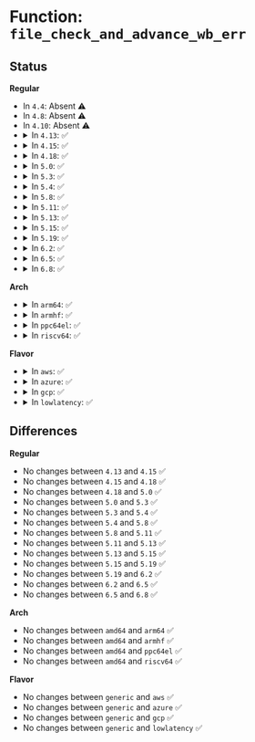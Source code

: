 # Function: <code>file_check_and_advance_wb_err</code>

## Status
<b>Regular</b>
<ul>
<li>
In <code>4.4</code>: Absent ⚠️
</li>
<li>
In <code>4.8</code>: Absent ⚠️
</li>
<li>
In <code>4.10</code>: Absent ⚠️
</li>
<li>
<details>
<summary>In <code>4.13</code>: ✅</summary>

```c
int file_check_and_advance_wb_err(struct file *file);
```

**Collision:** Unique Global

**Inline:** No

**Transformation:** False

**Instances:**

```
In mm/filemap.c (ffffffff811b6050)
Location: mm/filemap.c:611
Inline: False
Direct callers:
  - mm/filemap.c:file_write_and_wait_range
  - mm/filemap.c:file_write_and_wait_range
  - mm/filemap.c:file_write_and_wait_range
  - fs/libfs.c:__generic_file_fsync
  - fs/libfs.c:__generic_file_fsync
```
**Symbols:**

```
ffffffff811b6050-ffffffff811b6117: file_check_and_advance_wb_err (STB_GLOBAL)
```
</details>
</li>
<li>
<details>
<summary>In <code>4.15</code>: ✅</summary>

```c
int file_check_and_advance_wb_err(struct file *file);
```

**Collision:** Unique Global

**Inline:** No

**Transformation:** False

**Instances:**

```
In mm/filemap.c (ffffffff811ca2f0)
Location: mm/filemap.c:705
Inline: False
Direct callers:
  - mm/filemap.c:file_write_and_wait_range
  - mm/filemap.c:file_write_and_wait_range
  - mm/filemap.c:file_write_and_wait_range
  - mm/filemap.c:file_fdatawait_range
  - fs/libfs.c:__generic_file_fsync
  - fs/libfs.c:__generic_file_fsync
  - fs/fuse/file.c:fuse_fsync_common
```
**Symbols:**

```
ffffffff811ca2f0-ffffffff811ca3c5: file_check_and_advance_wb_err (STB_GLOBAL)
```
</details>
</li>
<li>
<details>
<summary>In <code>4.18</code>: ✅</summary>

```c
int file_check_and_advance_wb_err(struct file *file);
```

**Collision:** Unique Global

**Inline:** No

**Transformation:** False

**Instances:**

```
In mm/filemap.c (ffffffff811eb3a0)
Location: mm/filemap.c:705
Inline: False
Direct callers:
  - mm/filemap.c:file_write_and_wait_range
  - mm/filemap.c:file_write_and_wait_range
  - mm/filemap.c:file_write_and_wait_range
  - mm/filemap.c:file_fdatawait_range
  - fs/libfs.c:__generic_file_fsync
  - fs/libfs.c:__generic_file_fsync
  - fs/fuse/file.c:fuse_fsync_common
```
**Symbols:**

```
ffffffff811eb3a0-ffffffff811eb477: file_check_and_advance_wb_err (STB_GLOBAL)
```
</details>
</li>
<li>
<details>
<summary>In <code>5.0</code>: ✅</summary>

```c
int file_check_and_advance_wb_err(struct file *file);
```

**Collision:** Unique Global

**Inline:** No

**Transformation:** False

**Instances:**

```
In mm/filemap.c (ffffffff811fbfc0)
Location: mm/filemap.c:682
Inline: False
Direct callers:
  - mm/filemap.c:file_write_and_wait_range
  - mm/filemap.c:file_write_and_wait_range
  - mm/filemap.c:file_write_and_wait_range
  - mm/filemap.c:file_fdatawait_range
  - fs/libfs.c:__generic_file_fsync
  - fs/libfs.c:__generic_file_fsync
  - fs/ext4/fsync.c:ext4_sync_file
  - fs/ext4/fsync.c:ext4_sync_file
  - fs/ext4/fsync.c:ext4_sync_file
  - fs/ext4/fsync.c:ext4_sync_file
  - fs/fuse/file.c:fuse_fsync
```
**Symbols:**

```
ffffffff811fbfc0-ffffffff811fc097: file_check_and_advance_wb_err (STB_GLOBAL)
```
</details>
</li>
<li>
<details>
<summary>In <code>5.3</code>: ✅</summary>

```c
int file_check_and_advance_wb_err(struct file *file);
```

**Collision:** Unique Global

**Inline:** No

**Transformation:** False

**Instances:**

```
In mm/filemap.c (ffffffff812136c0)
Location: mm/filemap.c:723
Inline: False
Direct callers:
  - mm/filemap.c:file_write_and_wait_range
  - mm/filemap.c:file_write_and_wait_range
  - mm/filemap.c:file_write_and_wait_range
  - mm/filemap.c:file_fdatawait_range
  - fs/libfs.c:__generic_file_fsync
  - fs/libfs.c:__generic_file_fsync
  - fs/ext4/fsync.c:ext4_sync_file
  - fs/ext4/fsync.c:ext4_sync_file
  - fs/ext4/fsync.c:ext4_sync_file
  - fs/ext4/fsync.c:ext4_sync_file
  - fs/fuse/file.c:fuse_fsync
```
**Symbols:**

```
ffffffff812136c0-ffffffff8121379a: file_check_and_advance_wb_err (STB_GLOBAL)
```
</details>
</li>
<li>
<details>
<summary>In <code>5.4</code>: ✅</summary>

```c
int file_check_and_advance_wb_err(struct file *file);
```

**Collision:** Unique Global

**Inline:** No

**Transformation:** False

**Instances:**

```
In mm/filemap.c (ffffffff81220e90)
Location: mm/filemap.c:732
Inline: False
Direct callers:
  - mm/filemap.c:file_write_and_wait_range
  - mm/filemap.c:file_write_and_wait_range
  - mm/filemap.c:file_write_and_wait_range
  - mm/filemap.c:file_fdatawait_range
  - fs/libfs.c:__generic_file_fsync
  - fs/libfs.c:__generic_file_fsync
  - fs/ext4/fsync.c:ext4_sync_file
  - fs/ext4/fsync.c:ext4_sync_file
  - fs/ext4/fsync.c:ext4_sync_file
  - fs/ext4/fsync.c:ext4_sync_file
  - fs/fuse/file.c:fuse_fsync
```
**Symbols:**

```
ffffffff81220e90-ffffffff81220f6a: file_check_and_advance_wb_err (STB_GLOBAL)
```
</details>
</li>
<li>
<details>
<summary>In <code>5.8</code>: ✅</summary>

```c
int file_check_and_advance_wb_err(struct file *file);
```

**Collision:** Unique Global

**Inline:** No

**Transformation:** False

**Instances:**

```
In mm/filemap.c (ffffffff8124eaf0)
Location: mm/filemap.c:710
Inline: False
Direct callers:
  - mm/filemap.c:file_write_and_wait_range
  - mm/filemap.c:file_write_and_wait_range
  - mm/filemap.c:file_write_and_wait_range
  - mm/filemap.c:file_fdatawait_range
  - fs/libfs.c:__generic_file_fsync
  - fs/libfs.c:__generic_file_fsync
  - fs/ext4/fsync.c:ext4_sync_file
  - fs/ext4/fsync.c:ext4_sync_file
  - fs/ext4/fsync.c:ext4_sync_file
  - fs/ext4/fsync.c:ext4_sync_file
  - fs/ext4/fsync.c:ext4_sync_file
  - fs/fuse/file.c:fuse_fsync
```
**Symbols:**

```
ffffffff8124eaf0-ffffffff8124ebc7: file_check_and_advance_wb_err (STB_GLOBAL)
```
</details>
</li>
<li>
<details>
<summary>In <code>5.11</code>: ✅</summary>

```c
int file_check_and_advance_wb_err(struct file *file);
```

**Collision:** Unique Global

**Inline:** No

**Transformation:** False

**Instances:**

```
In mm/filemap.c (ffffffff812590f0)
Location: mm/filemap.c:711
Inline: False
Direct callers:
  - mm/filemap.c:file_write_and_wait_range
  - mm/filemap.c:file_write_and_wait_range
  - mm/filemap.c:file_write_and_wait_range
  - mm/filemap.c:file_fdatawait_range
  - fs/libfs.c:__generic_file_fsync
  - fs/libfs.c:__generic_file_fsync
  - fs/ext4/fsync.c:ext4_sync_file
  - fs/ext4/fsync.c:ext4_sync_file
  - fs/ext4/fsync.c:ext4_sync_file
  - fs/ext4/fsync.c:ext4_sync_file
  - fs/ext4/fsync.c:ext4_sync_file
  - fs/fuse/file.c:fuse_fsync
```
**Symbols:**

```
ffffffff812590f0-ffffffff812591b4: file_check_and_advance_wb_err (STB_GLOBAL)
```
</details>
</li>
<li>
<details>
<summary>In <code>5.13</code>: ✅</summary>

```c
int file_check_and_advance_wb_err(struct file *file);
```

**Collision:** Unique Global

**Inline:** No

**Transformation:** False

**Instances:**

```
In mm/filemap.c (ffffffff8125e320)
Location: mm/filemap.c:742
Inline: False
Direct callers:
  - mm/filemap.c:file_write_and_wait_range
  - mm/filemap.c:file_write_and_wait_range
  - mm/filemap.c:file_write_and_wait_range
  - mm/filemap.c:file_fdatawait_range
  - fs/libfs.c:__generic_file_fsync
  - fs/libfs.c:__generic_file_fsync
  - fs/ext4/fsync.c:ext4_sync_file
  - fs/ext4/fsync.c:ext4_sync_file
  - fs/ext4/fsync.c:ext4_sync_file
  - fs/ext4/fsync.c:ext4_sync_file
  - fs/ext4/fsync.c:ext4_sync_file
  - fs/fuse/file.c:fuse_fsync
```
**Symbols:**

```
ffffffff8125e320-ffffffff8125e3e1: file_check_and_advance_wb_err (STB_GLOBAL)
```
</details>
</li>
<li>
<details>
<summary>In <code>5.15</code>: ✅</summary>

```c
int file_check_and_advance_wb_err(struct file *file);
```

**Collision:** Unique Global

**Inline:** No

**Transformation:** False

**Instances:**

```
In mm/filemap.c (ffffffff8129af30)
Location: mm/filemap.c:760
Inline: False
Direct callers:
  - mm/filemap.c:file_write_and_wait_range
  - mm/filemap.c:file_write_and_wait_range
  - mm/filemap.c:file_write_and_wait_range
  - mm/filemap.c:file_fdatawait_range
  - fs/libfs.c:__generic_file_fsync
  - fs/libfs.c:__generic_file_fsync
  - fs/ext4/fsync.c:ext4_sync_file
  - fs/ext4/fsync.c:ext4_sync_file
  - fs/ext4/fsync.c:ext4_sync_file
  - fs/ext4/fsync.c:ext4_sync_file
  - fs/fuse/file.c:fuse_fsync
```
**Symbols:**

```
ffffffff8129af30-ffffffff8129aff7: file_check_and_advance_wb_err (STB_GLOBAL)
```
</details>
</li>
<li>
<details>
<summary>In <code>5.19</code>: ✅</summary>

```c
int file_check_and_advance_wb_err(struct file *file);
```

**Collision:** Unique Global

**Inline:** No

**Transformation:** False

**Instances:**

```
In mm/filemap.c (ffffffff812efb50)
Location: mm/filemap.c:729
Inline: False
Direct callers:
  - mm/filemap.c:file_write_and_wait_range
  - mm/filemap.c:file_write_and_wait_range
  - mm/filemap.c:file_write_and_wait_range
  - mm/filemap.c:file_fdatawait_range
  - fs/libfs.c:__generic_file_fsync
  - fs/libfs.c:__generic_file_fsync
  - fs/ext4/fsync.c:ext4_sync_file
  - fs/ext4/fsync.c:ext4_sync_file
  - fs/ext4/fsync.c:ext4_sync_file
  - fs/ext4/fsync.c:ext4_sync_file
  - fs/fuse/file.c:fuse_fsync
```
**Symbols:**

```
ffffffff812efb50-ffffffff812efc35: file_check_and_advance_wb_err (STB_GLOBAL)
```
</details>
</li>
<li>
<details>
<summary>In <code>6.2</code>: ✅</summary>

```c
int file_check_and_advance_wb_err(struct file *file);
```

**Collision:** Unique Global

**Inline:** No

**Transformation:** False

**Instances:**

```
In mm/filemap.c (ffffffff8135a800)
Location: mm/filemap.c:724
Inline: False
Direct callers:
  - mm/filemap.c:file_write_and_wait_range
  - mm/filemap.c:file_write_and_wait_range
  - mm/filemap.c:file_write_and_wait_range
  - mm/filemap.c:file_fdatawait_range
  - fs/libfs.c:__generic_file_fsync
  - fs/libfs.c:__generic_file_fsync
  - fs/ext4/fsync.c:ext4_sync_file
  - fs/ext4/fsync.c:ext4_sync_file
  - fs/ext4/fsync.c:ext4_sync_file
  - fs/ext4/fsync.c:ext4_sync_file
  - fs/fuse/file.c:fuse_fsync
```
**Symbols:**

```
ffffffff8135a800-ffffffff8135a8e5: file_check_and_advance_wb_err (STB_GLOBAL)
```
</details>
</li>
<li>
<details>
<summary>In <code>6.5</code>: ✅</summary>

```c
int file_check_and_advance_wb_err(struct file *file);
```

**Collision:** Unique Global

**Inline:** No

**Transformation:** False

**Instances:**

```
In mm/filemap.c (ffffffff8138c240)
Location: mm/filemap.c:731
Inline: False
Direct callers:
  - mm/filemap.c:file_write_and_wait_range
  - mm/filemap.c:file_write_and_wait_range
  - mm/filemap.c:file_write_and_wait_range
  - mm/filemap.c:file_fdatawait_range
  - fs/libfs.c:__generic_file_fsync
  - fs/libfs.c:__generic_file_fsync
  - fs/buffer.c:generic_buffers_fsync_noflush
  - fs/buffer.c:generic_buffers_fsync_noflush
  - fs/buffer.c:generic_buffers_fsync_noflush
  - fs/ext4/fsync.c:ext4_sync_file
  - fs/ext4/fsync.c:ext4_sync_file
  - fs/ext4/fsync.c:ext4_sync_file
  - fs/ext4/fsync.c:ext4_sync_file
  - fs/fuse/file.c:fuse_fsync
```
**Symbols:**

```
ffffffff8138c240-ffffffff8138c31f: file_check_and_advance_wb_err (STB_GLOBAL)
```
</details>
</li>
<li>
<details>
<summary>In <code>6.8</code>: ✅</summary>

```c
int file_check_and_advance_wb_err(struct file *file);
```

**Collision:** Unique Global

**Inline:** No

**Transformation:** False

**Instances:**

```
In mm/filemap.c (ffffffff813b5db0)
Location: mm/filemap.c:726
Inline: False
Direct callers:
  - mm/filemap.c:file_write_and_wait_range
  - mm/filemap.c:file_write_and_wait_range
  - mm/filemap.c:file_write_and_wait_range
  - mm/filemap.c:file_fdatawait_range
  - fs/libfs.c:__generic_file_fsync
  - fs/libfs.c:__generic_file_fsync
  - fs/buffer.c:generic_buffers_fsync_noflush
  - fs/buffer.c:generic_buffers_fsync_noflush
  - fs/buffer.c:generic_buffers_fsync_noflush
  - fs/ext4/fsync.c:ext4_sync_file
  - fs/ext4/fsync.c:ext4_sync_file
  - fs/ext4/fsync.c:ext4_sync_file
  - fs/ext4/fsync.c:ext4_sync_file
  - fs/fuse/file.c:fuse_fsync
```
**Symbols:**

```
ffffffff813b5db0-ffffffff813b5e8f: file_check_and_advance_wb_err (STB_GLOBAL)
```
</details>
</li>
</ul>
<b>Arch</b>
<ul>
<li>
<details>
<summary>In <code>arm64</code>: ✅</summary>

```c
int file_check_and_advance_wb_err(struct file *file);
```

**Collision:** Unique Global

**Inline:** No

**Transformation:** False

**Instances:**

```
In mm/filemap.c (ffff8000102af330)
Location: mm/filemap.c:732
Inline: False
Direct callers:
  - mm/filemap.c:file_write_and_wait_range
  - mm/filemap.c:file_write_and_wait_range
  - mm/filemap.c:file_write_and_wait_range
  - mm/filemap.c:file_fdatawait_range
  - fs/libfs.c:__generic_file_fsync
  - fs/libfs.c:__generic_file_fsync
  - fs/ext4/fsync.c:ext4_sync_file
  - fs/ext4/fsync.c:ext4_sync_file
  - fs/ext4/fsync.c:ext4_sync_file
  - fs/ext4/fsync.c:ext4_sync_file
  - fs/ext4/fsync.c:ext4_sync_file
  - fs/fuse/file.c:fuse_fsync
```
**Symbols:**

```
ffff8000102af330-ffff8000102af4bc: file_check_and_advance_wb_err (STB_GLOBAL)
```
</details>
</li>
<li>
<details>
<summary>In <code>armhf</code>: ✅</summary>

```c
int file_check_and_advance_wb_err(struct file *file);
```

**Collision:** Unique Global

**Inline:** No

**Transformation:** False

**Instances:**

```
In mm/filemap.c (c04dae8c)
Location: mm/filemap.c:732
Inline: False
Direct callers:
  - mm/filemap.c:file_write_and_wait_range
  - mm/filemap.c:file_write_and_wait_range
  - mm/filemap.c:file_write_and_wait_range
  - mm/filemap.c:file_fdatawait_range
  - fs/libfs.c:__generic_file_fsync
  - fs/libfs.c:__generic_file_fsync
  - fs/ext4/fsync.c:ext4_sync_file
  - fs/ext4/fsync.c:ext4_sync_file
  - fs/ext4/fsync.c:ext4_sync_file
  - fs/ext4/fsync.c:ext4_sync_file
  - fs/fuse/file.c:fuse_fsync
```
**Symbols:**

```
c04dae8c-c04daf9c: file_check_and_advance_wb_err (STB_GLOBAL)
```
</details>
</li>
<li>
<details>
<summary>In <code>ppc64el</code>: ✅</summary>

```c
int file_check_and_advance_wb_err(struct file *file);
```

**Collision:** Unique Global

**Inline:** No

**Transformation:** False

**Instances:**

```
In mm/filemap.c (c000000000362840)
Location: mm/filemap.c:732
Inline: False
Direct callers:
  - mm/filemap.c:file_write_and_wait_range
  - mm/filemap.c:file_write_and_wait_range
  - mm/filemap.c:file_write_and_wait_range
  - mm/filemap.c:file_fdatawait_range
  - fs/libfs.c:__generic_file_fsync
  - fs/libfs.c:__generic_file_fsync
  - fs/ext4/fsync.c:ext4_sync_file
  - fs/ext4/fsync.c:ext4_sync_file
  - fs/ext4/fsync.c:ext4_sync_file
  - fs/ext4/fsync.c:ext4_sync_file
  - fs/ext4/fsync.c:ext4_sync_file
  - fs/fuse/file.c:fuse_fsync
```
**Symbols:**

```
c000000000362840-c0000000003629c0: file_check_and_advance_wb_err (STB_GLOBAL)
```
</details>
</li>
<li>
<details>
<summary>In <code>riscv64</code>: ✅</summary>

```c
int file_check_and_advance_wb_err(struct file *file);
```

**Collision:** Unique Global

**Inline:** No

**Transformation:** False

**Instances:**

```
In mm/filemap.c (ffffffe0001d469e)
Location: mm/filemap.c:732
Inline: False
Direct callers:
  - mm/filemap.c:file_write_and_wait_range
  - mm/filemap.c:file_write_and_wait_range
  - mm/filemap.c:file_write_and_wait_range
  - mm/filemap.c:file_fdatawait_range
  - fs/libfs.c:__generic_file_fsync
  - fs/libfs.c:__generic_file_fsync
  - fs/ext4/fsync.c:ext4_sync_file
  - fs/ext4/fsync.c:ext4_sync_file
  - fs/ext4/fsync.c:ext4_sync_file
  - fs/ext4/fsync.c:ext4_sync_file
  - fs/ext4/fsync.c:ext4_sync_file
  - fs/fuse/file.c:fuse_fsync
```
**Symbols:**

```
ffffffe0001d469e-ffffffe0001d47b6: file_check_and_advance_wb_err (STB_GLOBAL)
```
</details>
</li>
</ul>
<b>Flavor</b>
<ul>
<li>
<details>
<summary>In <code>aws</code>: ✅</summary>

```c
int file_check_and_advance_wb_err(struct file *file);
```

**Collision:** Unique Global

**Inline:** No

**Transformation:** False

**Instances:**

```
In mm/filemap.c (ffffffff812194e0)
Location: mm/filemap.c:732
Inline: False
Direct callers:
  - mm/filemap.c:file_write_and_wait_range
  - mm/filemap.c:file_write_and_wait_range
  - mm/filemap.c:file_write_and_wait_range
  - mm/filemap.c:file_fdatawait_range
  - fs/libfs.c:__generic_file_fsync
  - fs/libfs.c:__generic_file_fsync
  - fs/ext4/fsync.c:ext4_sync_file
  - fs/ext4/fsync.c:ext4_sync_file
  - fs/ext4/fsync.c:ext4_sync_file
  - fs/ext4/fsync.c:ext4_sync_file
  - fs/fuse/file.c:fuse_fsync
```
**Symbols:**

```
ffffffff812194e0-ffffffff812195ba: file_check_and_advance_wb_err (STB_GLOBAL)
```
</details>
</li>
<li>
<details>
<summary>In <code>azure</code>: ✅</summary>

```c
int file_check_and_advance_wb_err(struct file *file);
```

**Collision:** Unique Global

**Inline:** No

**Transformation:** False

**Instances:**

```
In mm/filemap.c (ffffffff8120c6f0)
Location: mm/filemap.c:732
Inline: False
Direct callers:
  - mm/filemap.c:file_write_and_wait_range
  - mm/filemap.c:file_write_and_wait_range
  - mm/filemap.c:file_write_and_wait_range
  - mm/filemap.c:file_fdatawait_range
  - fs/libfs.c:__generic_file_fsync
  - fs/libfs.c:__generic_file_fsync
  - fs/ext4/fsync.c:ext4_sync_file
  - fs/ext4/fsync.c:ext4_sync_file
  - fs/ext4/fsync.c:ext4_sync_file
  - fs/ext4/fsync.c:ext4_sync_file
  - fs/fuse/file.c:fuse_fsync
```
**Symbols:**

```
ffffffff8120c6f0-ffffffff8120c7ca: file_check_and_advance_wb_err (STB_GLOBAL)
```
</details>
</li>
<li>
<details>
<summary>In <code>gcp</code>: ✅</summary>

```c
int file_check_and_advance_wb_err(struct file *file);
```

**Collision:** Unique Global

**Inline:** No

**Transformation:** False

**Instances:**

```
In mm/filemap.c (ffffffff81217280)
Location: mm/filemap.c:732
Inline: False
Direct callers:
  - mm/filemap.c:file_write_and_wait_range
  - mm/filemap.c:file_write_and_wait_range
  - mm/filemap.c:file_write_and_wait_range
  - mm/filemap.c:file_fdatawait_range
  - fs/libfs.c:__generic_file_fsync
  - fs/libfs.c:__generic_file_fsync
  - fs/ext4/fsync.c:ext4_sync_file
  - fs/ext4/fsync.c:ext4_sync_file
  - fs/ext4/fsync.c:ext4_sync_file
  - fs/ext4/fsync.c:ext4_sync_file
  - fs/fuse/file.c:fuse_fsync
```
**Symbols:**

```
ffffffff81217280-ffffffff8121735a: file_check_and_advance_wb_err (STB_GLOBAL)
```
</details>
</li>
<li>
<details>
<summary>In <code>lowlatency</code>: ✅</summary>

```c
int file_check_and_advance_wb_err(struct file *file);
```

**Collision:** Unique Global

**Inline:** No

**Transformation:** False

**Instances:**

```
In mm/filemap.c (ffffffff81226310)
Location: mm/filemap.c:732
Inline: False
Direct callers:
  - mm/filemap.c:file_write_and_wait_range
  - mm/filemap.c:file_write_and_wait_range
  - mm/filemap.c:file_write_and_wait_range
  - mm/filemap.c:file_fdatawait_range
  - fs/libfs.c:__generic_file_fsync
  - fs/libfs.c:__generic_file_fsync
  - fs/ext4/fsync.c:ext4_sync_file
  - fs/ext4/fsync.c:ext4_sync_file
  - fs/ext4/fsync.c:ext4_sync_file
  - fs/ext4/fsync.c:ext4_sync_file
  - fs/fuse/file.c:fuse_fsync
```
**Symbols:**

```
ffffffff81226310-ffffffff81226403: file_check_and_advance_wb_err (STB_GLOBAL)
```
</details>
</li>
</ul>

## Differences
<b>Regular</b>
<ul>
<li>
No changes between <code>4.13</code> and <code>4.15</code> ✅
</li>
<li>
No changes between <code>4.15</code> and <code>4.18</code> ✅
</li>
<li>
No changes between <code>4.18</code> and <code>5.0</code> ✅
</li>
<li>
No changes between <code>5.0</code> and <code>5.3</code> ✅
</li>
<li>
No changes between <code>5.3</code> and <code>5.4</code> ✅
</li>
<li>
No changes between <code>5.4</code> and <code>5.8</code> ✅
</li>
<li>
No changes between <code>5.8</code> and <code>5.11</code> ✅
</li>
<li>
No changes between <code>5.11</code> and <code>5.13</code> ✅
</li>
<li>
No changes between <code>5.13</code> and <code>5.15</code> ✅
</li>
<li>
No changes between <code>5.15</code> and <code>5.19</code> ✅
</li>
<li>
No changes between <code>5.19</code> and <code>6.2</code> ✅
</li>
<li>
No changes between <code>6.2</code> and <code>6.5</code> ✅
</li>
<li>
No changes between <code>6.5</code> and <code>6.8</code> ✅
</li>
</ul>
<b>Arch</b>
<ul>
<li>
No changes between <code>amd64</code> and <code>arm64</code> ✅
</li>
<li>
No changes between <code>amd64</code> and <code>armhf</code> ✅
</li>
<li>
No changes between <code>amd64</code> and <code>ppc64el</code> ✅
</li>
<li>
No changes between <code>amd64</code> and <code>riscv64</code> ✅
</li>
</ul>
<b>Flavor</b>
<ul>
<li>
No changes between <code>generic</code> and <code>aws</code> ✅
</li>
<li>
No changes between <code>generic</code> and <code>azure</code> ✅
</li>
<li>
No changes between <code>generic</code> and <code>gcp</code> ✅
</li>
<li>
No changes between <code>generic</code> and <code>lowlatency</code> ✅
</li>
</ul>
